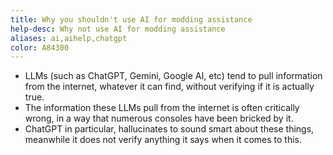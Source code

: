 ```yaml
---
title: Why you shouldn't use AI for modding assistance
help-desc: Why not use AI for modding assistance
aliases: ai,aihelp,chatgpt
color: A84300
---
```


- LLMs (such as ChatGPT, Gemini, Google AI, etc) tend
to pull information from the internet, whatever it
can find, without verifying if it is actually true.
- The information these LLMs pull from the internet
is often critically wrong, in a way that numerous
consoles have been bricked by it.
- ChatGPT in particular, hallucinates to sound smart
about these things, meanwhile it does not verify
anything it says when it comes to this.

